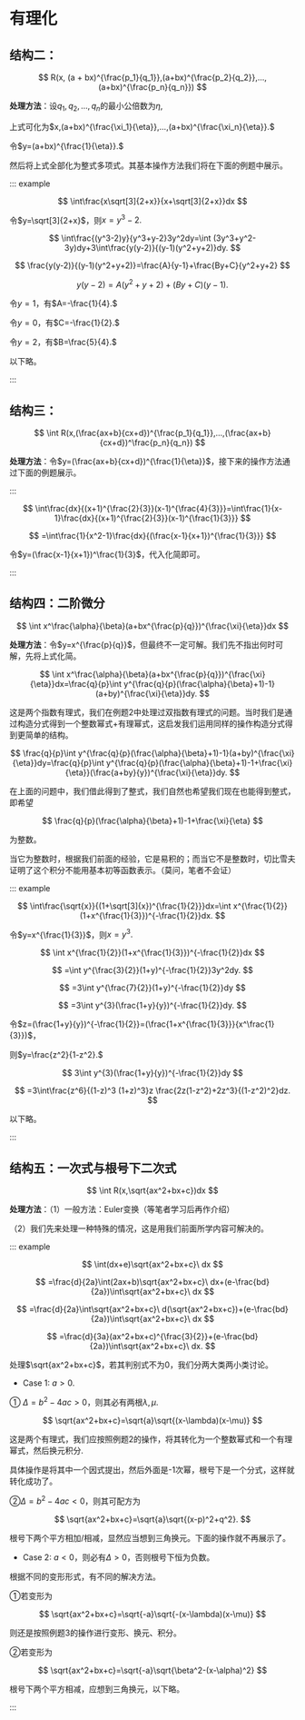 # 有理化
## 结构二：

$$
R(x, (a + bx)^{\frac{p_1}{q_1}},(a+bx)^{\frac{p_2}{q_2}},...,(a+bx)^{\frac{p_n}{q_n}})
$$

**处理方法**：设$q_1,q_2,...,q_n$的最小公倍数为$\eta$,

上式可化为$x,(a+bx)^{\frac{\xi_1}{\eta}},...,(a+bx)^{\frac{\xi_n}{\eta}}.$

令$y=(a+bx)^{\frac{1}{\eta}}.$

然后将上式全部化为整式多项式。其基本操作方法我们将在下面的例题中展示。

::: example

$$
\int\frac{x\sqrt[3]{2+x}}{x+\sqrt[3]{2+x}}dx
$$

令$y=\sqrt[3]{2+x}$，则$x=y^3-2.$

$$
\int\frac{(y^3-2)y}{y^3+y-2}3y^2dy=\int (3y^3+y^2-3y)dy+3\int\frac{y(y-2)}{(y-1)(y^2+y+2)}dy.
$$

$$
\frac{y(y-2)}{(y-1)(y^2+y+2)}=\frac{A}{y-1}+\frac{By+C}{y^2+y+2}
$$

$$
y(y-2)=A(y^2+y+2)+(By+C)(y-1).
$$

令$y=1$，有$A=-\frac{1}{4}.$

令$y=0$，有$C=-\frac{1}{2}.$

令$y=2$，有$B=\frac{5}{4}.$

以下略。

:::

## 结构三：

$$
\int R(x,(\frac{ax+b}{cx+d})^{\frac{p_1}{q_1}},...,(\frac{ax+b}{cx+d})^\frac{p_n}{q_n})
$$

**处理方法**：令$y=(\frac{ax+b}{cx+d})^{\frac{1}{\eta}}$，接下来的操作方法通过下面的例题展示。

:::

$$
\int\frac{dx}{(x+1)^{\frac{2}{3}}(x-1)^{\frac{4}{3}}}=\int\frac{1}{x-1}\frac{dx}{(x+1)^{\frac{2}{3}}(x-1)^{\frac{1}{3}}}
$$

$$
=\int\frac{1}{x^2-1}\frac{dx}{(\frac{x-1}{x+1})^{\frac{1}{3}}}
$$

令$y=(\frac{x-1}{x+1})^\frac{1}{3}$，代入化简即可。

:::

## 结构四：二阶微分

$$
\int x^\frac{\alpha}{\beta}(a+bx^{\frac{p}{q}})^{\frac{\xi}{\eta}}dx
$$

**处理方法**：令$y=x^{\frac{p}{q}}$，但最终不一定可解。我们先不指出何时可解，先将上式化简。

$$
\int x^\frac{\alpha}{\beta}(a+bx^{\frac{p}{q}})^{\frac{\xi}{\eta}}dx=\frac{q}{p}\int y^{\frac{q}{p}(\frac{\alpha}{\beta}+1)-1}(a+by)^{\frac{\xi}{\eta}}dy.
$$

这是两个指数有理式，我们在例题2中处理过双指数有理式的问题。当时我们是通过构造分式得到一个整数幂式+有理幂式，这启发我们运用同样的操作构造分式得到更简单的结构。

$$
\frac{q}{p}\int y^{\frac{q}{p}(\frac{\alpha}{\beta}+1)-1}(a+by)^{\frac{\xi}{\eta}}dy=\frac{q}{p}\int y^{\frac{q}{p}(\frac{\alpha}{\beta}+1)-1+\frac{\xi}{\eta}}(\frac{a+by}{y})^{\frac{\xi}{\eta}}dy.
$$

在上面的问题中，我们借此得到了整式，我们自然也希望我们现在也能得到整式，即希望

$$
\frac{q}{p}(\frac{\alpha}{\beta}+1)-1+\frac{\xi}{\eta}
$$

为整数。

当它为整数时，根据我们前面的经验，它是易积的；而当它不是整数时，切比雪夫证明了这个积分不能用基本初等函数表示。（莫问，笔者不会证）

::: example

$$
\int\frac{\sqrt{x}}{(1+\sqrt[3]{x})^{\frac{1}{2}}}dx=\int x^{\frac{1}{2}}(1+x^{\frac{1}{3}})^{-\frac{1}{2}}dx.
$$

令$y=x^{\frac{1}{3}}$，则$x=y^3.$

$$
\int x^{\frac{1}{2}}(1+x^{\frac{1}{3}})^{-\frac{1}{2}}dx
$$

$$
=\int y^{\frac{3}{2}}(1+y)^{-\frac{1}{2}}3y^2dy.
$$

$$
=3\int y^{\frac{7}{2}}(1+y)^{-\frac{1}{2}}dy
$$

$$
=3\int y^{3}(\frac{1+y}{y})^{-\frac{1}{2}}dy.
$$

令$z=(\frac{1+y}{y})^{-\frac{1}{2}}=(\frac{1+x^{\frac{1}{3}}}{x^\frac{1}{3}})$，

则$y=\frac{z^2}{1-z^2}.$

$$
3\int y^{3}(\frac{1+y}{y})^{-\frac{1}{2}}dy
$$

$$
=3\int\frac{z^6}{(1-z)^3 (1+z)^3}z \frac{2z(1-z^2)+2z^3}{(1-z^2)^2}dz.
$$

以下略。

:::

## 结构五：一次式与根号下二次式

$$
\int R(x,\sqrt{ax^2+bx+c})dx
$$

**处理方法**：（1）一般方法：Euler变换（等笔者学习后再作介绍）

（2）我们先来处理一种特殊的情况，这是用我们前面所学内容可解决的。

::: example

$$
\int(dx+e)\sqrt{ax^2+bx+c}\ dx
$$

$$
=\frac{d}{2a}\int(2ax+b)\sqrt{ax^2+bx+c}\ dx+(e-\frac{bd}{2a})\int\sqrt{ax^2+bx+c}\ dx
$$

$$
=\frac{d}{2a}\int\sqrt{ax^2+bx+c}\ d(\sqrt{ax^2+bx+c})+(e-\frac{bd}{2a})\int\sqrt{ax^2+bx+c}\ dx
$$

$$
=\frac{d}{3a}(ax^2+bx+c)^{\frac{3}{2}}+(e-\frac{bd}{2a})\int\sqrt{ax^2+bx+c}\ dx.
$$

处理$\sqrt{ax^2+bx+c}$，若其判别式不为0，我们分两大类两小类讨论。

* Case 1: $a>0.$

① $\Delta=b^2-4ac>0$，则其必有两根$\lambda,\mu$.

$$
\sqrt{ax^2+bx+c}=\sqrt{a}\sqrt{(x-\lambda)(x-\mu)}
$$

这是两个有理式，我们应按照例题2的操作，将其转化为一个整数幂式和一个有理幂式，然后换元积分.

具体操作是将其中一个因式提出，然后外面是-1次幂，根号下是一个分式，这样就转化成功了。

②$\Delta=b^2-4ac<0$，则其可配方为

$$
\sqrt{ax^2+bx+c}=\sqrt{a}\sqrt{(x-p)^2+q^2}.
$$

根号下两个平方相加/相减，显然应当想到三角换元。下面的操作就不再展示了。

* Case 2: $a<0$，则必有$\Delta >0$，否则根号下恒为负数。

根据不同的变形形式，有不同的解决方法。

①若变形为

$$
\sqrt{ax^2+bx+c}=\sqrt{-a}\sqrt{-(x-\lambda)(x-\mu)}
$$

则还是按照例题3的操作进行变形、换元、积分。

②若变形为

$$
\sqrt{ax^2+bx+c}=\sqrt{-a}\sqrt{\beta^2-(x-\alpha)^2}
$$

根号下两个平方相减，应想到三角换元，以下略。

:::